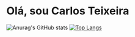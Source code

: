 # Olá, sou Carlos Teixeira

![Anurag's GitHub stats](https://github-readme-stats.vercel.app/api?username=HalterDevTi&theme=jolly_icons=true) [![Top Langs](https://github-readme-stats.vercel.app/api/top-langs/?username=HalterDevTi&layout=compact)](https://github.com/anuraghazra/github-readme-stats)
